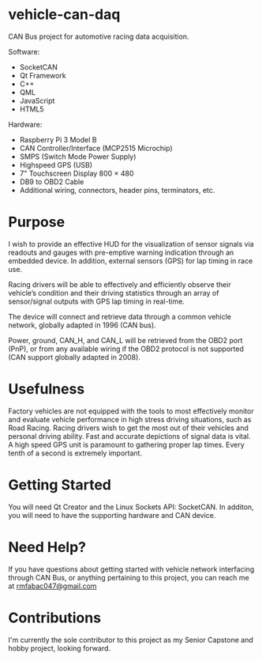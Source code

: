 # vehicle-can-daq
CAN Bus project for automotive racing data acquisition. 

Software:
- SocketCAN
- Qt Framework
- C++
- QML
- JavaScript
- HTML5

Hardware:
- Raspberry Pi 3 Model B
- CAN Controller/Interface (MCP2515 Microchip)
- SMPS (Switch Mode Power Supply)
- Highspeed GPS (USB)
- 7" Touchscreen Display 800 × 480 
- DB9 to OBD2 Cable
- Additional wiring, connectors, header pins, terminators, etc.

# Purpose
I wish to provide an effective HUD for the visualization of sensor signals via readouts and gauges with pre-emptive warning indication through an embedded device. In addition, external sensors (GPS) for lap timing in race use.

Racing drivers will be able to effectively and efficiently observe their vehicle’s condition and their driving statistics through an array of sensor/signal outputs with GPS lap timing in real-time.

The device will connect and retrieve data through a common vehicle network, globally adapted in 1996 (CAN bus).

Power, ground, CAN_H, and CAN_L will be retrieved from the OBD2 port (PnP), or from any available wiring if the OBD2 protocol is not supported (CAN support globally adapted in 2008).

# Usefulness
Factory vehicles are not equipped with the tools to most effectively monitor and evaluate vehicle performance in high stress driving situations, such as Road Racing. Racing drivers wish to get the most out of their vehicles and personal driving ability. Fast and accurate depictions of signal data is vital. A high speed GPS unit is paramount to gathering proper lap times. Every tenth of a second is extremely important.

# Getting Started
You will need Qt Creator and the Linux Sockets API: SocketCAN. In additon, you will need to have the supporting hardware and CAN device.

# Need Help?
If you have questions about getting started with vehicle network interfacing through CAN Bus, or anything pertaining to this project, you can reach me at rmfabac047@gmail.com

# Contributions
I'm currently the sole contributor to this project as my Senior Capstone and hobby project, looking forward.
